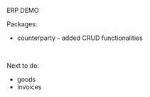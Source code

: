 ERP DEMO

Packages:
<ul>
<li>counterparty - added CRUD functionalities</li>
</ul>
<br>

Next to do:
<ul>
<li>goods</li>
<li>invoices</li>
</ul>


<!--
Doesn't work:
<ul>
<li>@PostMapping("")</li>
<li>@DeleteMapping("/delete/{contractorId}")</li>
<li>@PutMapping("/update/{contractorId}")</li>
</ul>
-->